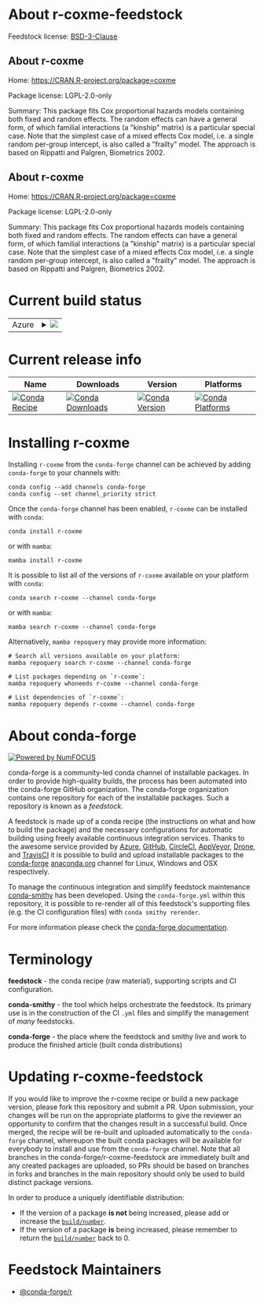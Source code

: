 About r-coxme-feedstock
=======================

Feedstock license: [BSD-3-Clause](https://github.com/conda-forge/r-coxme-feedstock/blob/main/LICENSE.txt)


About r-coxme
-------------

Home: https://CRAN.R-project.org/package=coxme

Package license: LGPL-2.0-only

Summary: This package fits Cox proportional hazards models containing both  fixed and random effects.  The random effects can have a general form, of which familial interactions (a "kinship" matrix) is a particular special case.  Note that the simplest case of a mixed effects Cox model, i.e. a single random  per-group intercept, is also called a "frailty" model.  The approach is based on Rippatti and Palgren, Biometrics 2002.

About r-coxme
-------------

Home: https://CRAN.R-project.org/package=coxme

Package license: LGPL-2.0-only

Summary: This package fits Cox proportional hazards models containing both  fixed and random effects.  The random effects can have a general form, of which familial interactions (a "kinship" matrix) is a particular special case.  Note that the simplest case of a mixed effects Cox model, i.e. a single random  per-group intercept, is also called a "frailty" model.  The approach is based on Rippatti and Palgren, Biometrics 2002.

Current build status
====================


<table>
    
  <tr>
    <td>Azure</td>
    <td>
      <details>
        <summary>
          <a href="https://dev.azure.com/conda-forge/feedstock-builds/_build/latest?definitionId=4212&branchName=main">
            <img src="https://dev.azure.com/conda-forge/feedstock-builds/_apis/build/status/r-coxme-feedstock?branchName=main">
          </a>
        </summary>
        <table>
          <thead><tr><th>Variant</th><th>Status</th></tr></thead>
          <tbody><tr>
              <td>linux_64_r_base4.4</td>
              <td>
                <a href="https://dev.azure.com/conda-forge/feedstock-builds/_build/latest?definitionId=4212&branchName=main">
                  <img src="https://dev.azure.com/conda-forge/feedstock-builds/_apis/build/status/r-coxme-feedstock?branchName=main&jobName=linux&configuration=linux%20linux_64_r_base4.4" alt="variant">
                </a>
              </td>
            </tr><tr>
              <td>linux_64_r_base4.5</td>
              <td>
                <a href="https://dev.azure.com/conda-forge/feedstock-builds/_build/latest?definitionId=4212&branchName=main">
                  <img src="https://dev.azure.com/conda-forge/feedstock-builds/_apis/build/status/r-coxme-feedstock?branchName=main&jobName=linux&configuration=linux%20linux_64_r_base4.5" alt="variant">
                </a>
              </td>
            </tr><tr>
              <td>osx_64_r_base4.4</td>
              <td>
                <a href="https://dev.azure.com/conda-forge/feedstock-builds/_build/latest?definitionId=4212&branchName=main">
                  <img src="https://dev.azure.com/conda-forge/feedstock-builds/_apis/build/status/r-coxme-feedstock?branchName=main&jobName=osx&configuration=osx%20osx_64_r_base4.4" alt="variant">
                </a>
              </td>
            </tr><tr>
              <td>osx_64_r_base4.5</td>
              <td>
                <a href="https://dev.azure.com/conda-forge/feedstock-builds/_build/latest?definitionId=4212&branchName=main">
                  <img src="https://dev.azure.com/conda-forge/feedstock-builds/_apis/build/status/r-coxme-feedstock?branchName=main&jobName=osx&configuration=osx%20osx_64_r_base4.5" alt="variant">
                </a>
              </td>
            </tr><tr>
              <td>win_64_r_base4.4</td>
              <td>
                <a href="https://dev.azure.com/conda-forge/feedstock-builds/_build/latest?definitionId=4212&branchName=main">
                  <img src="https://dev.azure.com/conda-forge/feedstock-builds/_apis/build/status/r-coxme-feedstock?branchName=main&jobName=win&configuration=win%20win_64_r_base4.4" alt="variant">
                </a>
              </td>
            </tr><tr>
              <td>win_64_r_base4.5</td>
              <td>
                <a href="https://dev.azure.com/conda-forge/feedstock-builds/_build/latest?definitionId=4212&branchName=main">
                  <img src="https://dev.azure.com/conda-forge/feedstock-builds/_apis/build/status/r-coxme-feedstock?branchName=main&jobName=win&configuration=win%20win_64_r_base4.5" alt="variant">
                </a>
              </td>
            </tr>
          </tbody>
        </table>
      </details>
    </td>
  </tr>
</table>

Current release info
====================

| Name | Downloads | Version | Platforms |
| --- | --- | --- | --- |
| [![Conda Recipe](https://img.shields.io/badge/recipe-r--coxme-green.svg)](https://anaconda.org/conda-forge/r-coxme) | [![Conda Downloads](https://img.shields.io/conda/dn/conda-forge/r-coxme.svg)](https://anaconda.org/conda-forge/r-coxme) | [![Conda Version](https://img.shields.io/conda/vn/conda-forge/r-coxme.svg)](https://anaconda.org/conda-forge/r-coxme) | [![Conda Platforms](https://img.shields.io/conda/pn/conda-forge/r-coxme.svg)](https://anaconda.org/conda-forge/r-coxme) |

Installing r-coxme
==================

Installing `r-coxme` from the `conda-forge` channel can be achieved by adding `conda-forge` to your channels with:

```
conda config --add channels conda-forge
conda config --set channel_priority strict
```

Once the `conda-forge` channel has been enabled, `r-coxme` can be installed with `conda`:

```
conda install r-coxme
```

or with `mamba`:

```
mamba install r-coxme
```

It is possible to list all of the versions of `r-coxme` available on your platform with `conda`:

```
conda search r-coxme --channel conda-forge
```

or with `mamba`:

```
mamba search r-coxme --channel conda-forge
```

Alternatively, `mamba repoquery` may provide more information:

```
# Search all versions available on your platform:
mamba repoquery search r-coxme --channel conda-forge

# List packages depending on `r-coxme`:
mamba repoquery whoneeds r-coxme --channel conda-forge

# List dependencies of `r-coxme`:
mamba repoquery depends r-coxme --channel conda-forge
```


About conda-forge
=================

[![Powered by
NumFOCUS](https://img.shields.io/badge/powered%20by-NumFOCUS-orange.svg?style=flat&colorA=E1523D&colorB=007D8A)](https://numfocus.org)

conda-forge is a community-led conda channel of installable packages.
In order to provide high-quality builds, the process has been automated into the
conda-forge GitHub organization. The conda-forge organization contains one repository
for each of the installable packages. Such a repository is known as a *feedstock*.

A feedstock is made up of a conda recipe (the instructions on what and how to build
the package) and the necessary configurations for automatic building using freely
available continuous integration services. Thanks to the awesome service provided by
[Azure](https://azure.microsoft.com/en-us/services/devops/), [GitHub](https://github.com/),
[CircleCI](https://circleci.com/), [AppVeyor](https://www.appveyor.com/),
[Drone](https://cloud.drone.io/welcome), and [TravisCI](https://travis-ci.com/)
it is possible to build and upload installable packages to the
[conda-forge](https://anaconda.org/conda-forge) [anaconda.org](https://anaconda.org/)
channel for Linux, Windows and OSX respectively.

To manage the continuous integration and simplify feedstock maintenance
[conda-smithy](https://github.com/conda-forge/conda-smithy) has been developed.
Using the ``conda-forge.yml`` within this repository, it is possible to re-render all of
this feedstock's supporting files (e.g. the CI configuration files) with ``conda smithy rerender``.

For more information please check the [conda-forge documentation](https://conda-forge.org/docs/).

Terminology
===========

**feedstock** - the conda recipe (raw material), supporting scripts and CI configuration.

**conda-smithy** - the tool which helps orchestrate the feedstock.
                   Its primary use is in the construction of the CI ``.yml`` files
                   and simplify the management of *many* feedstocks.

**conda-forge** - the place where the feedstock and smithy live and work to
                  produce the finished article (built conda distributions)


Updating r-coxme-feedstock
==========================

If you would like to improve the r-coxme recipe or build a new
package version, please fork this repository and submit a PR. Upon submission,
your changes will be run on the appropriate platforms to give the reviewer an
opportunity to confirm that the changes result in a successful build. Once
merged, the recipe will be re-built and uploaded automatically to the
`conda-forge` channel, whereupon the built conda packages will be available for
everybody to install and use from the `conda-forge` channel.
Note that all branches in the conda-forge/r-coxme-feedstock are
immediately built and any created packages are uploaded, so PRs should be based
on branches in forks and branches in the main repository should only be used to
build distinct package versions.

In order to produce a uniquely identifiable distribution:
 * If the version of a package **is not** being increased, please add or increase
   the [``build/number``](https://docs.conda.io/projects/conda-build/en/latest/resources/define-metadata.html#build-number-and-string).
 * If the version of a package **is** being increased, please remember to return
   the [``build/number``](https://docs.conda.io/projects/conda-build/en/latest/resources/define-metadata.html#build-number-and-string)
   back to 0.

Feedstock Maintainers
=====================

* [@conda-forge/r](https://github.com/orgs/conda-forge/teams/r/)

